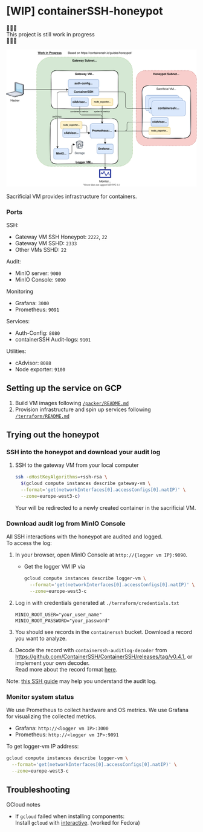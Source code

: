 # [WIP] containerSSH-honeypot

:construction::construction::construction:\
This project is still work in progress\
:construction::construction::construction:

![infra diagram](./diagrams/infra.drawio.svg)

Sacrificial VM provides infrastructure for containers.

### Ports

SSH:
- Gateway VM SSH Honeypot: `2222`, `22`
- Gateway VM SSHD: `2333`
- Other VMs SSHD: `22`

Audit:

- MinIO server: `9000`
- MinIO Console: `9090`

Monitoring

- Grafana: `3000`
- Prometheus: `9091`

Services:

- Auth-Config: `8080`
- containerSSH Audit-logs: `9101`

Utilities:

- cAdvisor: `8088`
- Node exporter: `9100`

## Setting up the service on GCP

1. Build VM images following [`/packer/README.md`](/packer/README.md)
2. Provision infrastructure and spin up services following [`/terraform/README.md`](/terraform/README.md)

## Trying out the honeypot

### SSH into the honeypot and download your audit log

1. SSH to the gateway VM from your local computer
   ```bash
   ssh -oHostKeyAlgorithms=+ssh-rsa \
     $(gcloud compute instances describe gateway-vm \
     --format='get(networkInterfaces[0].accessConfigs[0].natIP)' \
     --zone=europe-west3-c)
   ```
   Your will be redirected to a newly created container in the sacrificial VM.

### Download audit log from MinIO Console

All SSH interactions with the honeypot are audited and logged.\
To access the log:

1. In your browser, open MinIO Console at `http://{logger vm IP}:9090`.

   - Get the logger VM IP via
     ```bash
     gcloud compute instances describe logger-vm \
       --format='get(networkInterfaces[0].accessConfigs[0].natIP)' \
       --zone=europe-west3-c
     ```

1. Log in with credentials generated at `./terraform/credentials.txt`

   ```
   MINIO_ROOT_USER="your_user_name"
   MINIO_ROOT_PASSWORD="your_password"
   ```

1. You should see records in the `containerssh` bucket. Download a record you want to analyze.
1. Decode the record with `containerssh-auditlog-decoder` from https://github.com/ContainerSSH/ContainerSSH/releases/tag/v0.4.1, or implement your own decoder.\
   Read more about the record format [here](https://containerssh.io/reference/audit/#the-binary-format-recommended).

Note: [this SSH guide](https://containerssh.io/development/containerssh/ssh/) may help you understand the audit log.

### Monitor system status

We use Prometheus to collect hardware and OS metrics.
We use Grafana for visualizing the collected metrics.

- Grafana: `http://<logger vm IP>:3000`
- Prometheus: `http://<logger vm IP>:9091`

To get logger-vm IP address:

```bash
gcloud compute instances describe logger-vm \
  --format='get(networkInterfaces[0].accessConfigs[0].natIP)' \
  --zone=europe-west3-c
```

## Troubleshooting

GCloud notes

- If `gcloud` failed when installing components:\
  Install `gcloud` with [interactive](https://cloud.google.com/sdk/docs/downloads-interactive#linux-mac). (worked for Fedora)
